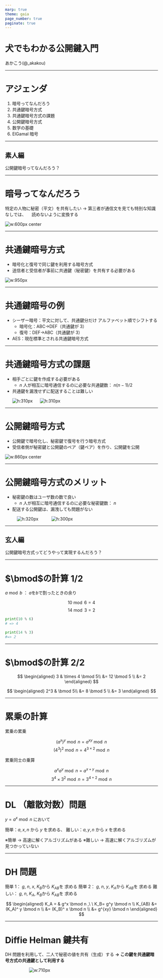 ```yaml
---
marp: true
theme: gaia
page_number: true
paginate: true
---
```


<style>
img[alt~="center"] {
  display: block;
  margin: 0 auto;
}

</style>

<!--
_class: lead
-->

# 犬でもわかる公開鍵入門

あかこう(@\_akakou)

---

# アジェンダ

<!--
_class: invert
-->

1. 暗号ってなんだろう
2. 共通鍵暗号方式
3. 共通鍵暗号方式の課題
4. 公開鍵暗号方式
5. 数学の基礎
6. ElGamal 暗号

---

<!--
_class: lead

-->

## 素人編

公開鍵暗号ってなんだろう？

---

# 暗号ってなんだろう

特定の人物に秘密（平文）を共有したい
→ 第三者が通信文を見ても特別な知識なしでは、
　読めないように変換する

![w:600px center](./img/1-crypto.svg)

---

# 共通鍵暗号方式

- 暗号化と復号で同じ鍵を利用する暗号方式
- 送信者と受信者が事前に共通鍵（秘密鍵）を共有する必要がある

![w:950px](./img/2-comkey.svg)

---

# 共通鍵暗号の例

- シーザー暗号：平文に対して、共通鍵分だけ
  アルファベット順でシフトする
  - 暗号化：ABC→DEF（共通鍵が 3）
  - 復号：DEF→ABC（共通鍵が 3）
- AES：現在標準とされる共通鍵暗号方式

---

# 共通鍵暗号方式の課題

- 相手ごとに鍵を作成する必要がある
  - $n$ 人が相互に暗号通信するのに必要な共通鍵数： $n(n-1)/2$
- 共通鍵を漏洩せずに配送することは難しい

&nbsp;&nbsp;&nbsp;&nbsp;&nbsp;&nbsp;![h:310px](./img/3-share-comkey.svg)&nbsp;&nbsp;&nbsp;&nbsp;&nbsp;&nbsp;![h:310px](./img/4-leak-comkey.svg)

---

# 公開鍵暗号方式

- 公開鍵で暗号化し、秘密鍵で復号を行う暗号方式
- 受信者側が秘密鍵と公開鍵のペア（鍵ペア）を作り、公開鍵を公開

![w:860px center](./img/5-pubkey.svg)

---

# 公開鍵暗号方式のメリット

- 秘密鍵の数はユーザ数の数で良い
  - $n$ 人が相互に暗号通信するのに必要な秘密鍵数： $n$
- 配送する公開鍵は、漏洩しても問題がない

&nbsp;&nbsp;&nbsp;&nbsp;&nbsp;&nbsp;&nbsp;&nbsp;&nbsp;&nbsp;![h:320px](./img/6-share-pubkey.svg)&nbsp;&nbsp;&nbsp;&nbsp;&nbsp;&nbsp;&nbsp;&nbsp;&nbsp;&nbsp;&nbsp;![h:300px](./img/7-leak-pubkey.svg)

---

<!--
_class: lead

-->

## 玄人編

公開鍵暗号方式ってどうやって実現するんだろう？

---

# $\bmod$の計算 1/2

$a \bmod b$ ： $a$を$b$で割ったときの余り

$$10 \bmod 6 = 4$$
$$14 \bmod 3 = 2$$

```py
print(10 % 6)
# => 4

print(14 % 3)
#=> 2
```

---

# $\bmod$の計算 2/2

$$
\begin{aligned}
3 & \times 4 \bmod 5\\
  &= 12 \bmod 5 \\
  &= 2
\end{aligned}
$$

$$
\begin{aligned}
2^3 & \bmod 5\\
  &= 8 \bmod 5 \\
  &= 3
\end{aligned}
$$

---

# 累乗の計算

累乗の累乗

$$(a ^ x)^y \bmod n = a ^ {xy} \bmod n$$
$$(4^3)^2 \bmod n = 4 ^ {3 \times 2} \bmod n$$

累乗同士の乗算

$$a^xa^y \bmod n = a ^ {x + y} \bmod n$$
$$3^4 \times 3^2 \bmod n = 3 ^ {4 + 2} \bmod n$$

---

# DL （離散対数）問題

$y = a ^ x \bmod n$ において

簡単：$a, x, n$ から $y$ を求める、
難しい：$a, y, n$ から $x$ を求める

※簡単 → 高速に解くアルゴリズムがある
※難しい → 高速に解くアルゴリズムが見つかっていない

---

# DH 問題

簡単 1： $g$, $n$, $x$, $K_B$から $K_{AB}$を 求める
簡単 2： $g$, $n$, $y$, $K_A$から $K_{AB}$を 求める
難しい： $g$, $n$, $K_A$, $K_B$から $K_{AB}$を 求める

$$
\begin{aligned}
K_A = & g^x \bmod n ,\ \  K_B= g^y \bmod n \\
K_{AB} &= (K_A)^ y \bmod n \\
&= (K_B)^ x \bmod n \\
&= g^{xy} \bmod n
\end{aligned}
$$

---

# Diffie Helman 鍵共有

DH 問題を利用して、二人で秘密の値を共有（生成）する
**→ この鍵を共通鍵暗号方式の共通鍵として利用する**

&nbsp;&nbsp;&nbsp;&nbsp;&nbsp;&nbsp;&nbsp;&nbsp;&nbsp;&nbsp;&nbsp;&nbsp;&nbsp;&nbsp;&nbsp;&nbsp;&nbsp;&nbsp;&nbsp;&nbsp;![w:710px](./img/8-dh-key-exchange.svg)
